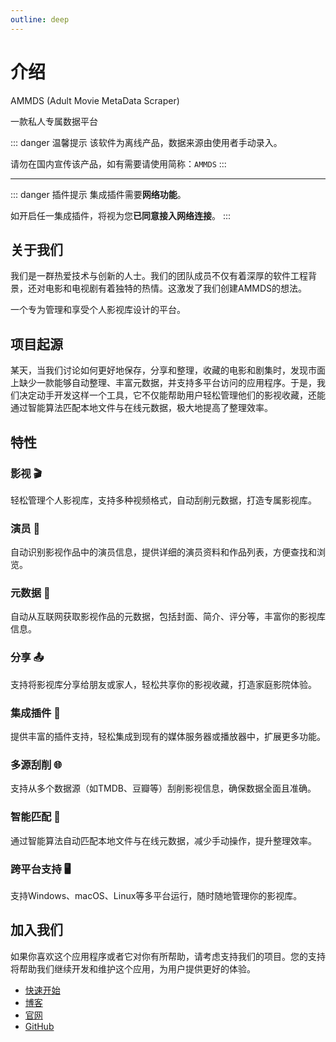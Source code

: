 ```yaml
---
outline: deep
---
```


# 介绍

AMMDS (Adult Movie MetaData Scraper)

一款私人专属数据平台

::: danger 温馨提示
该软件为离线产品，数据来源由使用者手动录入。

请勿在国内宣传该产品，如有需要请使用简称：`AMMDS`
:::

---

::: danger 插件提示
集成插件需要**网络功能**。

如开启任一集成插件，将视为您**已同意接入网络连接**。
:::

## 关于我们

我们是一群热爱技术与创新的人士。我们的团队成员不仅有着深厚的软件工程背景，还对电影和电视剧有着独特的热情。这激发了我们创建AMMDS的想法。

一个专为管理和享受个人影视库设计的平台。

<a-image style="border-radius: 12px" src="/ammds-banner.png" />

## 项目起源

某天，当我们讨论如何更好地保存，分享和整理，收藏的电影和剧集时，发现市面上缺少一款能够自动整理、丰富元数据，并支持多平台访问的应用程序。于是，我们决定动手开发这样一个工具，它不仅能帮助用户轻松管理他们的影视收藏，还能通过智能算法匹配本地文件与在线元数据，极大地提高了整理效率。

## 特性

### 影视 🎬
轻松管理个人影视库，支持多种视频格式，自动刮削元数据，打造专属影视库。

### 演员 👤
自动识别影视作品中的演员信息，提供详细的演员资料和作品列表，方便查找和浏览。

### 元数据 📄
自动从互联网获取影视作品的元数据，包括封面、简介、评分等，丰富你的影视库信息。

### 分享 📤
支持将影视库分享给朋友或家人，轻松共享你的影视收藏，打造家庭影院体验。

### 集成插件 🔌
提供丰富的插件支持，轻松集成到现有的媒体服务器或播放器中，扩展更多功能。

### 多源刮削 🌐
支持从多个数据源（如TMDB、豆瓣等）刮削影视信息，确保数据全面且准确。

### 智能匹配 🤖
通过智能算法自动匹配本地文件与在线元数据，减少手动操作，提升整理效率。

### 跨平台支持 🖥️
支持Windows、macOS、Linux等多平台运行，随时随地管理你的影视库。

## 加入我们

如果你喜欢这个应用程序或者它对你有所帮助，请考虑支持我们的项目。您的支持将帮助我们继续开发和维护这个应用，为用户提供更好的体验。

- [快速开始](/guide/quick-start)
- [博客](https://blog.lifebus.top)
- [官网](https://ammds.lifebus.top)
- [GitHub](https://github.com/QYG2297248353/AMMDS-Docker)

<!--@include: ../../snippets/copyright.md-->